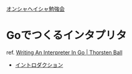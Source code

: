 [オンシャヘイシャ勉強会](https://twitter.com/search?l=&q=%23%E3%82%AA%E3%83%B3%E3%82%B7%E3%83%A3%E3%83%98%E3%82%A4%E3%82%B7%E3%83%A3&src=typd&lang=ja)

# Goでつくるインタプリタ

ref. [Writing An Interpreter In Go | Thorsten Ball](https://interpreterbook.com/)

* [イントロダクション](00.md)

